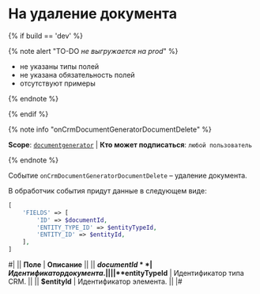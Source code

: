 # На удаление документа

{% if build == 'dev' %}

{% note alert "TO-DO _не выгружается на prod_" %}

- не указаны типы полей
- не указана обязательность полей
- отсутствуют примеры

{% endnote %}

{% endif %}

{% note info "onCrmDocumentGeneratorDocumentDelete" %}

**Scope**: [`documentgenerator`](../../scopes/permissions.md) | **Кто может подписаться**: `любой пользователь`

{% endnote %}

Событие `onCrmDocumentGeneratorDocumentDelete` – удаление документа.

В обработчик события придут данные в следующем виде:

```php
[
    'FIELDS' => [
        'ID' => $documentId,
        'ENTITY_TYPE_ID' => $entityTypeId,
        'ENTITY_ID' => $entityId,
    ],
]
```
#|
|| **Поле** | **Описание** ||
|| **$documentId** | Идентификатор документа. ||
|| **$entityTypeId** | Идентификатор типа CRM. ||
|| **$entityId** | Идентификатор элемента. ||
|#